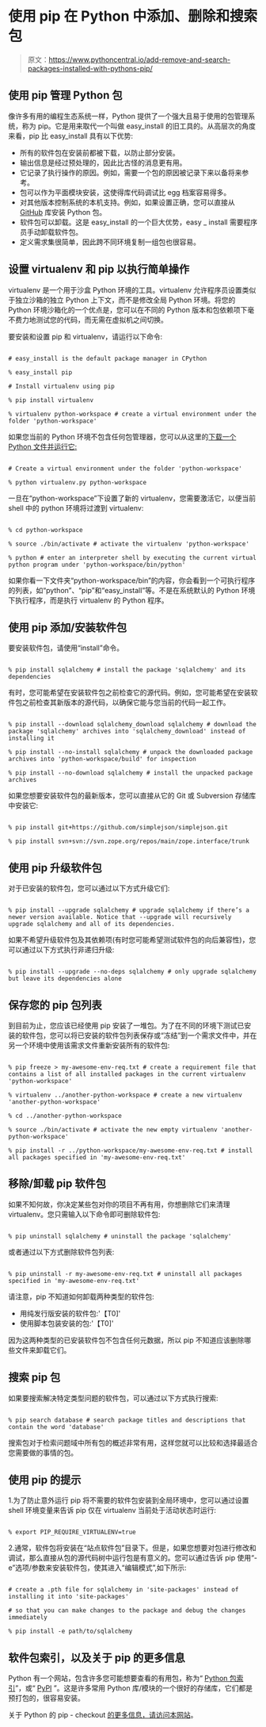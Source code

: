 # 使用 pip 在 Python 中添加、删除和搜索包

> 原文：<https://www.pythoncentral.io/add-remove-and-search-packages-installed-with-pythons-pip/>

## 使用 pip 管理 Python 包

像许多有用的编程生态系统一样，Python 提供了一个强大且易于使用的包管理系统，称为 pip。它是用来取代一个叫做 easy_install 的旧工具的。从高层次的角度来看，pip 比 easy_install 具有以下优势:

*   所有的软件包在安装前都被下载，以防止部分安装。
*   输出信息是经过预处理的，因此比古怪的消息更有用。
*   它记录了执行操作的原因。例如，需要一个包的原因被记录下来以备将来参考。
*   包可以作为平面模块安装，这使得库代码调试比 egg 档案容易得多。
*   对其他版本控制系统的本机支持。例如，如果设置正确，您可以直接从 [GitHub](https://github.com/ "GitHub") 库安装 Python 包。
*   软件包可以卸载。这是 easy_install 的一个巨大优势，easy _ install 需要程序员手动卸载软件包。
*   定义需求集很简单，因此跨不同环境复制一组包也很容易。

## 设置 virtualenv 和 pip 以执行简单操作

virtualenv 是一个用于沙盒 Python 环境的工具。virtualenv 允许程序员设置类似于独立沙箱的独立 Python 上下文，而不是修改全局 Python 环境。将您的 Python 环境沙箱化的一个优点是，您可以在不同的 Python 版本和包依赖项下毫不费力地测试您的代码，而无需在虚拟机之间切换。

要安装和设置 pip 和 virtualenv，请运行以下命令:

```

# easy_install is the default package manager in CPython

% easy_install pip

# Install virtualenv using pip

% pip install virtualenv

% virtualenv python-workspace # create a virtual environment under the folder 'python-workspace'

```

如果您当前的 Python 环境不包含任何包管理器，您可以从这里的[下载一个 Python 文件并运行它:](https://raw.github.com/pypa/virtualenv/master/virtualenv.py "Virtualenv download")

```

# Create a virtual environment under the folder 'python-workspace'

% python virtualenv.py python-workspace

```

一旦在“python-workspace”下设置了新的 virtualenv，您需要激活它，以便当前 shell 中的 python 环境将过渡到 virtualenv:

```

% cd python-workspace

% source ./bin/activate # activate the virtualenv 'python-workspace'

% python # enter an interpreter shell by executing the current virtual python program under 'python-workspace/bin/python'

```

如果你看一下文件夹“python-workspace/bin”的内容，你会看到一个可执行程序的列表，如“python”、“pip”和“easy_install”等。不是在系统默认的 Python 环境下执行程序，而是执行 virtualenv 的 Python 程序。

## 使用 pip 添加/安装软件包

要安装软件包，请使用“install”命令。

```

% pip install sqlalchemy # install the package 'sqlalchemy' and its dependencies

```

有时，您可能希望在安装软件包之前检查它的源代码。例如，您可能希望在安装软件包之前检查其新版本的源代码，以确保它能与您当前的代码一起工作。

```

% pip install --download sqlalchemy_download sqlalchemy # download the package 'sqlalchemy' archives into 'sqlalchemy_download' instead of installing it

% pip install --no-install sqlalchemy # unpack the downloaded package archives into 'python-workspace/build' for inspection

% pip install --no-download sqlalchemy # install the unpacked package archives

```

如果您想要安装软件包的最新版本，您可以直接从它的 Git 或 Subversion 存储库中安装它:

```

% pip install git+https://github.com/simplejson/simplejson.git

% pip install svn+svn://svn.zope.org/repos/main/zope.interface/trunk

```

## 使用 pip 升级软件包

对于已安装的软件包，您可以通过以下方式升级它们:

```

% pip install --upgrade sqlalchemy # upgrade sqlalchemy if there’s a newer version available. Notice that --upgrade will recursively upgrade sqlalchemy and all of its dependencies.

```

如果不希望升级软件包及其依赖项(有时您可能希望测试软件包的向后兼容性)，您可以通过以下方式执行非递归升级:

```

% pip install --upgrade --no-deps sqlalchemy # only upgrade sqlalchemy but leave its dependencies alone

```

## 保存您的 pip 包列表

到目前为止，您应该已经使用 pip 安装了一堆包。为了在不同的环境下测试已安装的软件包，您可以将已安装的软件包列表保存或“冻结”到一个需求文件中，并在另一个环境中使用该需求文件重新安装所有的软件包:

```

% pip freeze > my-awesome-env-req.txt # create a requirement file that contains a list of all installed packages in the current virtualenv 'python-workspace'

% virtualenv ../another-python-workspace # create a new virtualenv 'another-python-workspace'

% cd ../another-python-workspace

% source ./bin/activate # activate the new empty virtualenv 'another-python-workspace'

% pip install -r ../python-workspace/my-awesome-env-req.txt # install all packages specified in 'my-awesome-env-req.txt'

```

## 移除/卸载 pip 软件包

如果不知何故，你决定某些包对你的项目不再有用，你想删除它们来清理 virtualenv。您只需输入以下命令即可删除软件包:

```

% pip uninstall sqlalchemy # uninstall the package 'sqlalchemy'

```

或者通过以下方式删除软件包列表:

```

% pip uninstall -r my-awesome-env-req.txt # uninstall all packages specified in 'my-awesome-env-req.txt'

```

请注意，pip 不知道如何卸载两种类型的软件包:

*   用纯发行版安装的软件包:'【T0]'
*   使用脚本包装安装的包:'【T0]'

因为这两种类型的已安装软件包不包含任何元数据，所以 pip 不知道应该删除哪些文件来卸载它们。

## 搜索 pip 包

如果要搜索解决特定类型问题的软件包，可以通过以下方式执行搜索:

```

% pip search database # search package titles and descriptions that contain the word 'database'

```

搜索包对于检索问题域中所有包的概述非常有用，这样您就可以比较和选择最适合您需要做的事情的包。

## 使用 pip 的提示

1.为了防止意外运行 pip 将不需要的软件包安装到全局环境中，您可以通过设置 shell 环境变量来告诉 pip 仅在 virtualenv 当前处于活动状态时运行:

```

% export PIP_REQUIRE_VIRTUALENV=true

```

2.通常，软件包将安装在“站点软件包”目录下。但是，如果您想要对包进行修改和调试，那么直接从包的源代码树中运行包是有意义的。您可以通过告诉 pip 使用“-e”选项/参数来安装软件包，使其进入“编辑模式”,如下所示:

```

# create a .pth file for sqlalchemy in 'site-packages' instead of installing it into 'site-packages'

# so that you can make changes to the package and debug the changes immediately

% pip install -e path/to/sqlalchemy

```

## 软件包索引，以及关于 pip 的更多信息

Python 有一个网站，包含许多您可能想要查看的有用包，称为“ [Python 包索引](https://pypi.python.org/pypi?%3Aaction=browse "Python Package Index")”，或“ [PyPI](https://pypi.python.org/pypi?%3Aaction=browse "PyPI") ”。这是许多常用 Python 库/模块的一个很好的存储库，它们都是预打包的，很容易安装。

关于 Python 的 pip - checkout [的更多信息，请访问本网站](http://www.pip-installer.org/en/latest/ "pip installer")。